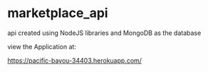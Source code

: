 # marketplace_api
api created using NodeJS libraries and MongoDB as the database

view the Application at:

https://pacific-bayou-34403.herokuapp.com/
